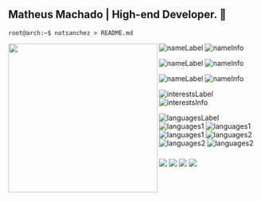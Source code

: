 ## Matheus Machado | High-end Developer. 👋

```console
root@arch:~$ notsanchez > README.md
```

<img align="left" src="https://www.github.com/notsanchez.png" width="300" height="300" />

![nameLabel](https://img.shields.io/static/v1?label=&message=name%3A&color=111&style=flat-square)
![nameInfo](https://img.shields.io/static/v1?label=&message=Matheus&color=555&style=flat-square)

![nameLabel](https://img.shields.io/static/v1?label=&message=age%3A&color=111&style=flat-square)
![nameInfo](https://img.shields.io/static/v1?label=&message=18&color=555&style=flat-square)

![nameLabel](https://img.shields.io/static/v1?label=&message=occupation%3A&color=111&style=flat-square)
![nameInfo](https://img.shields.io/static/v1?label=&message=Analysis%20and%20development%20student%20in%20first-year%20at%20University%20of%20Sao%20Caetano%20Do%20Sul%20and%20Front-end%20developer&color=555&style=flat-square)

![interestsLabel](https://img.shields.io/static/v1?label=&message=interests%3A&color=111&style=flat-square)
![interestsInfo](https://img.shields.io/static/v1?label=&message=front-end%20engineering%2C%20dynamic%20systems%2C%20continuous%20development&color=555&style=flat-square)


![languagesLabel](https://img.shields.io/static/v1?label=&message=languages%3A&color=111&style=flat-square)
![languages1](https://img.shields.io/static/v1?logo=react&label=&message=React&color=555&style=flat-square)
![languages1](https://img.shields.io/static/v1?logo=tailwindcss&label=&message=TailwindCSS&color=555&style=flat-square)
![languages1](https://img.shields.io/static/v1?logo=typescript&label=&message=TypeScript&color=555&style=flat-square)
![languages2](https://img.shields.io/static/v1?logo=node.js&label=&message=Node&color=555&style=flat-square)
![languages2](https://img.shields.io/static/v1?logo=python&label=&message=Python&color=555&style=flat-square)
![languages2](https://img.shields.io/static/v1?logo=flask&label=&message=Flask&color=555&style=flat-square)

### 
<div>
  
  <a href="https://instagram.com/sanchez.jsx" target="_blank"><img src="https://img.shields.io/badge/-Instagram-%23E4405F?style=for-the-badge&logo=instagram&logoColor=white" target="_blank"></a>
 	<a href="https://www.twitch.tv/sxnchezlol" target="_blank"><img src="https://img.shields.io/badge/Twitch-9146FF?style=for-the-badge&logo=twitch&logoColor=white" target="_blank"></a>
  <a href = "matheus.machado@uscsonline.com.br"><img src="https://img.shields.io/badge/-Gmail-%23333?style=for-the-badge&logo=gmail&logoColor=white" target="_blank"></a>
  <a href="https://www.linkedin.com/in/matheus-machado-661941227" target="_blank"><img src="https://img.shields.io/badge/-LinkedIn-%230077B5?style=for-the-badge&logo=linkedin&logoColor=white" target="_blank"></a> 
 
</div>
